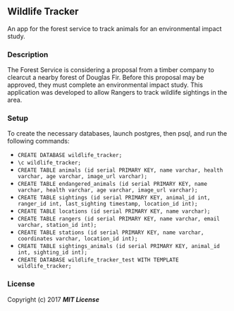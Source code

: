 ## Wildlife Tracker

An app for the forest service to track animals for an environmental impact study.

### Description

The Forest Service is considering a proposal from a timber company to clearcut a nearby forest of Douglas Fir. Before this proposal may be approved, they must complete an environmental impact study. This application was developed to allow Rangers to track wildlife sightings in the area.

### Setup

To create the necessary databases, launch postgres, then psql, and run the following commands:

* `CREATE DATABASE wildlife_tracker;`
* `\c wildlife_tracker;`
* `CREATE TABLE animals (id serial PRIMARY KEY, name varchar, health varchar, age varchar, image_url varchar);`
* `CREATE TABLE endangered_animals (id serial PRIMARY KEY, name varchar, health varchar, age varchar, image_url varchar);`
* `CREATE TABLE sightings (id serial PRIMARY KEY, animal_id int, ranger_id int, last_sighting timestamp, location_id int);`
* `CREATE TABLE locations (id serial PRIMARY KEY, name varchar);`
* `CREATE TABLE rangers (id serial PRIMARY KEY, name varchar, email varchar, station_id int);`
* `CREATE TABLE stations (id serial PRIMARY KEY, name varchar, coordinates varchar, location_id int);`
* `CREATE TABLE sightings_animals (id serial PRIMARY KEY, animal_id int, sighting_id int);`
* `CREATE DATABASE wildlife_tracker_test WITH TEMPLATE wildlife_tracker;`

### License

Copyright (c) 2017 **_MIT License_**
